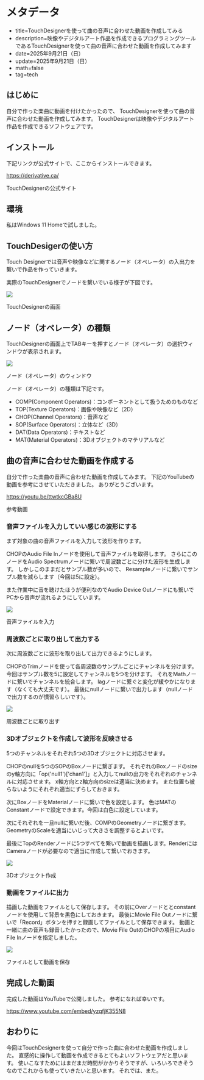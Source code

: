 # メタデータ
- title=TouchDesignerを使って曲の音声に合わせた動画を作成してみる
- description=映像やデジタルアート作品を作成できるプログラミングツールであるTouchDesignerを使って曲の音声に合わせた動画を作成してみます
- date=2025年9月21日（日）
- update=2025年9月21日（日）
- math=false
- tag=tech

## はじめに

自分で作った楽曲に動画を付けたかったので、
TouchDesignerを使って曲の音声に合わせた動画を作成してみます。
TouchDesignerは映像やデジタルアート作品を作成できるソフトウェアです。

## インストール

下記リンクが公式サイトで、ここからインストールできます。

https://derivative.ca/

TouchDesignerの公式サイト

## 環境

私はWindows 11 Homeで試しました。

## TouchDesigerの使い方

Touch Designerでは音声や映像などに関するノード（オペレータ）の入出力を繋いで作品を作っていきます。

実際のTouchDesignerでノードを繋いでいる様子が下図です。

![](../../images/2025/20250921_01.png)

TouchDesignerの画面

## ノード（オペレータ）の種類

TouchDesignerの画面上でTABキーを押すとノード（オペレータ）の選択ウィンドウが表示されます。

![](../../images/2025/20250921_02.png)

ノード（オペレータ）のウィンドウ

ノード（オペレータ）の種類は下記です。

- COMP(Component Operators)：コンポーネントとして扱うためのものなど
- TOP(Texture Operators)：画像や映像など（2D）
- CHOP(Channel Operators)：音声など
- SOP(Surface Operators)：立体など（3D）
- DAT(Data Operators)：テキストなど
- MAT(Material Operators)：3Dオブジェクトのマテリアルなど

## 曲の音声に合わせた動画を作成する

自分で作った楽曲の音声に合わせた動画を作成してみます。
下記のYouTubeの動画を参考にさせていただきました。
ありがとうございます。

https://youtu.be/ttwtkcGBa8U

参考動画

### 音声ファイルを入力していい感じの波形にする

まず対象の曲の音声ファイルを入力して波形を作ります。

CHOPのAudio File Inノードを使用して音声ファイルを取得します。
さらにこのノードをAudio Spectrumノードに繋いで周波数ごとに分けた波形を生成します。
しかしこのままだとサンプル数が多いので、
Resampleノードに繋いでサンプル数を減らします（今回は5に設定）。

また作業中に音を聴けたほうが便利なのでAudio Device Outノードにも繋いでPCから音声が流れるようにしています。

![](../../images/2025/20250921_03.png)

音声ファイルを入力

### 周波数ごとに取り出して出力する

次に周波数ごとに波形を取り出して出力できるようにします。

CHOPのTrimノードを使って各周波数のサンプルごとにチャンネルを分けます。
今回はサンプル数を5に設定してチャンネルを5つを分けます。
それをMathノードに繋いでチャンネルを統合します。
lagノードに繋ぐと変化が緩やかになります（なくても大丈夫です）。
最後にnullノードに繋いで出力します（nullノードで出力するのが慣習らしいです）。

![](../../images/2025/20250921_04.png)

周波数ごとに取り出す

### 3Dオブジェクトを作成して波形を反映させる

5つのチャンネルをそれぞれ5つの3Dオブジェクトに対応させます。

CHOPのnullを5つのSOPのBoxノードに繋ぎます。
それぞれのBoxノードのsizeのy軸方向に「op('null1')['chan1']」と入力してnullの出力をそれぞれのチャンネルに対応させます。
x軸方向とz軸方向のsizeは適当に決めます。
また位置も被らないようにそれぞれ適当にずらしておきます。

次にBoxノードをMaterialノードに繋いで色を設定します。
色はMATのConstantノードで設定できます。今回は白色に設定しています。

次にそれぞれを一旦nullに繋いだ後、COMPのGeometryノードに繋ぎます。GeometryのScaleを適当にいじって大きさを調整するとよいです。

最後にTopのRenderノードに5つすべてを繋いで動画を描画します。RenderにはCameraノードが必要なので適当に作成して繋いでおきます。

![](../../images/2025/20250921_05.png)

3Dオブジェクト作成

### 動画をファイルに出力

描画した動画をファイルとして保存します。
その前にOverノードととconstantノードを使用して背景を黒色にしておきます。
最後にMovie File Outノードに繋いで「Record」ボタンを押すと録画してファイルとして保存できます。
動画と一緒に曲の音声も録音したかったので、Movie File OutのCHOPの項目にAudio File Inノードを指定しました。

![](../../images/2025/20250921_06.png)

ファイルとして動画を保存

## 完成した動画

完成した動画はYouTubeで公開しました。
参考になれば幸いです。

https://www.youtube.com/embed/yzqfjK355N8

## おわりに

今回はTouchDesignerを使って自分で作った曲に合わせた動画を作成しました。
直感的に操作して動画を作成できるとてもよいソフトウェアだと思います。
使いこなすためにはまだまだ時間がかかりそうですが、いろいろできそうなのでこれからも使っていきたいと思います。
それでは、また。